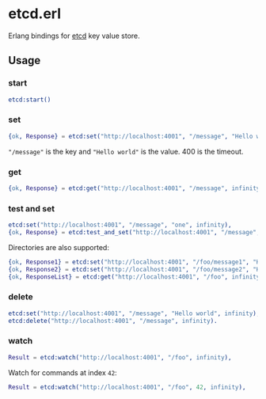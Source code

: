 etcd.erl
========

Erlang bindings for [etcd](https://github.com/coreos/etcd) key value store.

## Usage
### start
```erlang
etcd:start()
```
### set
```erlang
{ok, Response} = etcd:set("http://localhost:4001", "/message", "Hello world", 400).
```
``"/message"`` is the key and ``"Hello world"`` is the value. 400 is the timeout.
### get
```erlang
{ok, Response} = etcd:get("http://localhost:4001", "/message", infinity).
```
### test and set
```erlang
etcd:set("http://localhost:4001", "/message", "one", infinity),
{ok, Response} = etcd:test_and_set("http://localhost:4001", "/message", "one", "two", infinity).
```
Directories are also supported:
```erlang
{ok, Response1} = etcd:set("http://localhost:4001", "/foo/message1", "Hello day", infinity),
{ok, Response2} = etcd:set("http://localhost:4001", "/foo/message2", "Hello night", infinity),
{ok, ResponseList} = etcd:get("http://localhost:4001", "/foo", infinity).
```
### delete
```erlang
etcd:set("http://localhost:4001", "/message", "Hello world", infinity),
etcd:delete("http://localhost:4001", "/message", infinity).
```
### watch
```erlang
Result = etcd:watch("http://localhost:4001", "/foo", infinity),
```
Watch for commands at index ``42``:
```erlang
Result = etcd:watch("http://localhost:4001", "/foo", 42, infinity),
```
